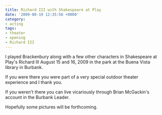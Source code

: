 ```yaml
---
title: Richard III with Shakespeare at Play
date: '2009-08-19 12:35:56 +0000'
category:
- acting
tags:
- theater
- opening
- Richard III
---
```


I played Brackenbury along with a few other characters in Shakespeare at Play's
Richard III August 15 and 16, 2009 in the park at the Buena Vista library in
Burbank.

If you were there you were part of a very special outdoor theater experience and
I thank you.

If you weren't there you can live vicariously through Brian McGackin's account
in the Burbank Leader.

Hopefully some pictures will be forthcoming.
